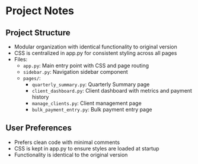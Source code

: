 # Project Notes

## Project Structure
- Modular organization with identical functionality to original version
- CSS is centralized in app.py for consistent styling across all pages
- Files:
  - `app.py`: Main entry point with CSS and page routing
  - `sidebar.py`: Navigation sidebar component
  - `pages/`:
    - `quarterly_summary.py`: Quarterly Summary page
    - `client_dashboard.py`: Client dashboard with metrics and payment history
    - `manage_clients.py`: Client management page
    - `bulk_payment_entry.py`: Bulk payment entry page

## User Preferences
- Prefers clean code with minimal comments
- CSS is kept in app.py to ensure styles are loaded at startup
- Functionality is identical to the original version
